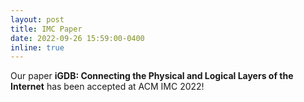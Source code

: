 ```yaml
---
layout: post
title: IMC Paper
date: 2022-09-26 15:59:00-0400
inline: true
---
```


Our paper **iGDB: Connecting the Physical and Logical Layers of the Internet** has been accepted at ACM IMC 2022!
